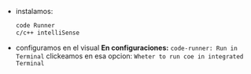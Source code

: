 - instalamos:

  ```txt
  code Runner
  c/c++ intelliSense
  ```

- configuramos en el visual
  **En configuraciones:** `code-runner: Run in Terminal`
  clickeamos en esa opcion: `Wheter to run coe in integrated Terminal `

